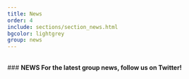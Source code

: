 ```yaml
---
title: News
order: 4
include: sections/section_news.html
bgcolor: lightgrey 
group: news
---
```

<br>
### <strong> NEWS
For the latest group news, follow us on Twitter!